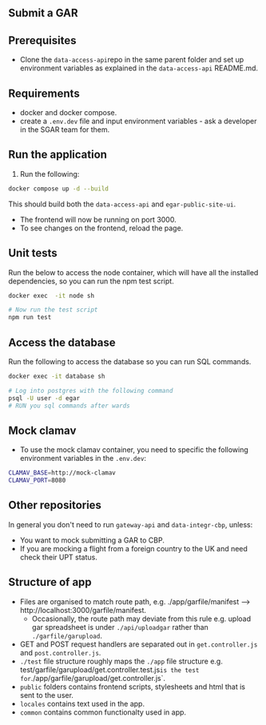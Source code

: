 ## Submit a GAR

## Prerequisites
- Clone the `data-access-api`repo in the same parent folder and set up environment variables as explained in the `data-access-api` README.md.

## Requirements
- docker and docker compose.
- create a `.env.dev` file and input environment variables - ask a developer in the SGAR team for them.

## Run the application

1. Run the following:
```sh
docker compose up -d --build
```

This should build both the `data-access-api` and `egar-public-site-ui`.

- The frontend will now be running on port 3000.
- To see changes on the frontend, reload the page.

## Unit tests

Run the below to access the node container, which will have all the installed dependencies, so you can run the npm test script.
```sh
docker exec  -it node sh

# Now run the test script
npm run test
```

## Access the database

Run the following to access the database so you can run SQL commands. 
```sh
docker exec -it database sh

# Log into postgres with the following command
psql -U user -d egar
# RUN you sql commands after wards
```

## Mock clamav
- To use the mock clamav container, you need to specific the following environment variables in the `.env.dev`:
```sh
CLAMAV_BASE=http://mock-clamav
CLAMAV_PORT=8080
```

## Other repositories

In general you don't need to run `gateway-api` and `data-integr-cbp`, unless:

- You want to mock submitting a GAR to CBP.
- If you are mocking a flight from a foreign country to the UK and need check their UPT status.

## Structure of app

- Files are organised to match route path, e.g. ./app/garfile/manifest --> http://localhost:3000/garfile/manifest.
    - Occasionally, the route path may deviate from this rule e.g. upload gar spreadsheet is under `./api/uploadgar` rather than `./garfile/garupload`.
- GET and POST request handlers are separated out in `get.controller.js` and `post.controller.js`.
- `./test` file structure roughly maps the `./app` file structure e.g. test/garfile/garupload/get.controller.test.js` is the test for `./app/garfile/garupload/get.controller.js`.
- `public` folders contains frontend scripts, stylesheets and html that is sent to the user.
- `locales` contains text used in the app.
- `common` contains common functionalty used in app.